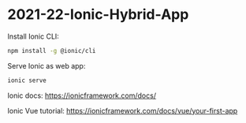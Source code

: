 # 2021-22-Ionic-Hybrid-App

Install Ionic CLI:
```bash
npm install -g @ionic/cli
```

Serve Ionic as web app:
```bash
ionic serve
```

Ionic docs:
https://ionicframework.com/docs/

Ionic Vue tutorial:
https://ionicframework.com/docs/vue/your-first-app